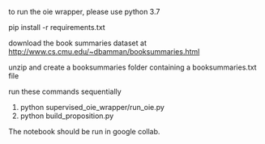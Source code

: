 to run the oie wrapper, please use python 3.7

pip install -r requirements.txt

download the book summaries dataset at http://www.cs.cmu.edu/~dbamman/booksummaries.html

unzip and create a booksummaries folder containing a booksummaries.txt file


run these commands sequentially
1. python supervised_oie_wrapper/run_oie.py
2. python build_proposition.py


The notebook should be run in google collab.